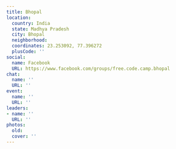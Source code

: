 ```yaml
---
title: Bhopal
location:
  country: India
  state: Madhya Pradesh
  city: Bhopal
  neighborhood: 
  coordinates: 23.253092, 77.396272
  plusCode: ''
social:
  name: Facebook
  URL: https://www.facebook.com/groups/free.code.camp.bhopal
chat:
  name: ''
  URL: ''
event:
  name: ''
  URL: ''
leaders:
- name: ''
  URL: ''
photos:
  old: 
  cover: ''
---
```

